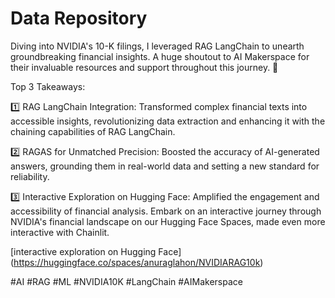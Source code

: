 # Data Repository

Diving into NVIDIA's 10-K filings, I leveraged RAG LangChain to unearth groundbreaking financial insights. A huge shoutout to AI Makerspace for their invaluable resources and support throughout this journey. 🚀



Top 3 Takeaways:



1️⃣ RAG LangChain Integration: Transformed complex financial texts into accessible insights, revolutionizing data extraction and enhancing it with the chaining capabilities of RAG LangChain.

2️⃣ RAGAS for Unmatched Precision: Boosted the accuracy of AI-generated answers, grounding them in real-world data and setting a new standard for reliability.

3️⃣ Interactive Exploration on Hugging Face: Amplified the engagement and accessibility of financial analysis. Embark on an interactive journey through NVIDIA's financial landscape on our Hugging Face Spaces, made even more interactive with Chainlit.

[interactive exploration on Hugging Face] (https://huggingface.co/spaces/anuraglahon/NVIDIARAG10k)

#AI #RAG #ML #NVIDIA10K #LangChain #AIMakerspace
